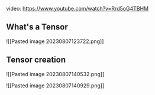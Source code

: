 video: https://www.youtube.com/watch?v=Rrd5oG4TBHM
## What's a Tensor
![[Pasted image 20230807123722.png]]
## Tensor creation
![[Pasted image 20230807140532.png]]

![[Pasted image 20230807140929.png]]